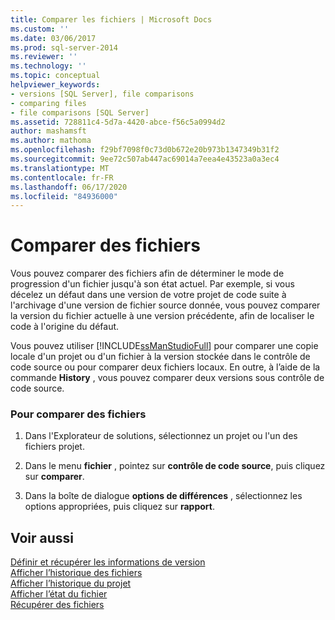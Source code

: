 ```yaml
---
title: Comparer les fichiers | Microsoft Docs
ms.custom: ''
ms.date: 03/06/2017
ms.prod: sql-server-2014
ms.reviewer: ''
ms.technology: ''
ms.topic: conceptual
helpviewer_keywords:
- versions [SQL Server], file comparisons
- comparing files
- file comparisons [SQL Server]
ms.assetid: 728811c4-5d7a-4420-abce-f56c5a0994d2
author: mashamsft
ms.author: mathoma
ms.openlocfilehash: f29bf7098f0c73d0b672e20b973b1347349b31f2
ms.sourcegitcommit: 9ee72c507ab447ac69014a7eea4e43523a0a3ec4
ms.translationtype: MT
ms.contentlocale: fr-FR
ms.lasthandoff: 06/17/2020
ms.locfileid: "84936000"
---
```

# <a name="compare-files"></a>Comparer des fichiers
  Vous pouvez comparer des fichiers afin de déterminer le mode de progression d'un fichier jusqu'à son état actuel. Par exemple, si vous décelez un défaut dans une version de votre projet de code suite à l'archivage d'une version de fichier source donnée, vous pouvez comparer la version du fichier actuelle à une version précédente, afin de localiser le code à l'origine du défaut.  
  
 Vous pouvez utiliser [!INCLUDE[ssManStudioFull](../includes/ssmanstudiofull-md.md)] pour comparer une copie locale d'un projet ou d'un fichier à la version stockée dans le contrôle de code source ou pour comparer deux fichiers locaux. En outre, à l’aide de la commande **History** , vous pouvez comparer deux versions sous contrôle de code source.  
  
### <a name="to-compare-files"></a>Pour comparer des fichiers  
  
1.  Dans l'Explorateur de solutions, sélectionnez un projet ou l'un des fichiers projet.  
  
2.  Dans le menu **fichier** , pointez sur **contrôle de code source**, puis cliquez sur **comparer**.  
  
3.  Dans la boîte de dialogue **options de différences** , sélectionnez les options appropriées, puis cliquez sur **rapport**.  
  
## <a name="see-also"></a>Voir aussi  
 [Définir et récupérer les informations de version](../../2014/database-engine/set-and-retrieve-version-information.md)   
 [Afficher l’historique des fichiers](../../2014/database-engine/view-file-history.md)   
 [Afficher l’historique du projet](../../2014/database-engine/view-project-history.md)   
 [Afficher l’état du fichier](../../2014/database-engine/view-file-status.md)   
 [Récupérer des fichiers](../../2014/database-engine/retrieve-files.md)  
  
  
